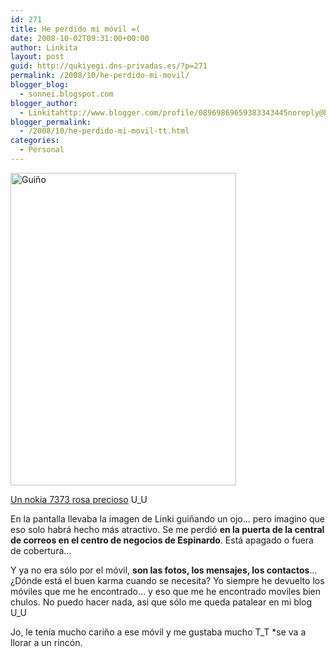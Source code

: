 ```yaml
---
id: 271
title: He perdido mi móvil =(
date: 2008-10-02T09:31:00+00:00
author: Linkita
layout: post
guid: http://qukiyegi.dns-privadas.es/?p=271
permalink: /2008/10/he-perdido-mi-movil/
blogger_blog:
  - sonnei.blogspot.com
blogger_author:
  - Linkitahttp://www.blogger.com/profile/08969869659383343445noreply@blogger.com
blogger_permalink:
  - /2008/10/he-perdido-mi-movil-tt.html
categories:
  - Personal
---
```

[<img src="http://farm2.static.flickr.com/1138/1452960719_52a7be5861.jpg" alt="Guiño" width="361" height="500" />](http://www.flickr.com/photos/linkita/1452960719/ "Guiño by Linkita, on Flickr")

[Un nokia 7373 rosa precioso](http://www.sastashopping.com/images/bigproduct/nokia_7373_00.jpg) U_U

En la pantalla llevaba la imagen de Linki guiñando un ojo&#8230; pero imagino que eso solo habrá hecho más atractivo. Se me perdió <span style="font-weight: bold;">en la puerta de la central de correos en el centro de negocios de Espinardo</span>. Está apagado o fuera de cobertura&#8230;

Y ya no era sólo por el móvil, <span style="font-weight: bold;">son las fotos, los mensajes, los contactos</span>&#8230; ¿Dónde está el buen karma cuando se necesita? Yo siempre he devuelto los móviles que me he encontrado&#8230; y eso que me he encontrado moviles bien chulos. No puedo hacer nada, asi que sólo me queda patalear en mi blog U_U

Jo, le tenía mucho cariño a ese móvil y me gustaba mucho T_T *se va a llorar a un rincón.